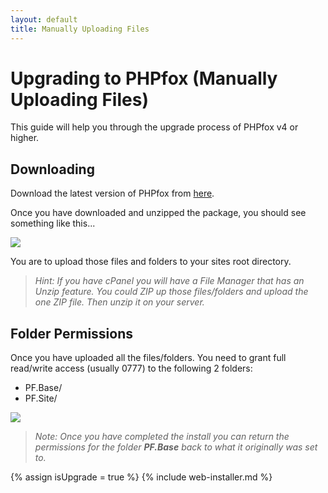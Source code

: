 ```yaml
---
layout: default
title: Manually Uploading Files
---
```

# Upgrading to PHPfox (Manually Uploading Files)

This guide will help you through the upgrade process of PHPfox v4 or higher.

## Downloading

Download the latest version of PHPfox from [here](http://store.phpfox.com/download).

Once you have downloaded and unzipped the package, you should see something like this...

![](/assets/img/files.png)

You are to upload those files and folders to your sites root directory.

> *Hint: If you have cPanel you will have a File Manager that has an Unzip feature. You could ZIP up those files/folders and upload the one ZIP file.
> Then unzip it on your server.*

## Folder Permissions

Once you have uploaded all the files/folders. You need to grant full read/write access (usually 0777) to the following 2 folders:

* PF.Base/
* PF.Site/

![](/assets/img/permission.png)

> *Note: Once you have completed the install you can return the permissions for the folder **PF.Base** back to what it originally was set to.*

{% assign isUpgrade = true %}
{% include web-installer.md %}